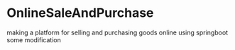 # OnlineSaleAndPurchase
making a platform for selling and purchasing goods online using springboot
some modification